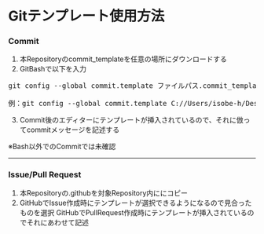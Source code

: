 # Gitテンプレート使用方法

### Commit
1. 本Repositoryのcommit_templateを任意の場所にダウンロードする
2. GitBashで以下を入力
<pre>
git config --global commit.template ファイルパス.commit_template

例：git config --global commit.template C://Users/isobe-h/Desktop/git/.commit_template
</pre>
3. Commit後のエディターにテンプレートが挿入されているので、それに倣ってcommitメッセージを記述する  

※Bash以外でのCommitでは未確認
***
### Issue/Pull Request
1. 本Repositoryの.githubを対象Repository内ににコピー
1. GitHubでIssue作成時にテンプレートが選択できるようになるので見合ったものを選択
GitHubでPullRequest作成時にテンプレートが挿入されているのでそれにあわせて記述



